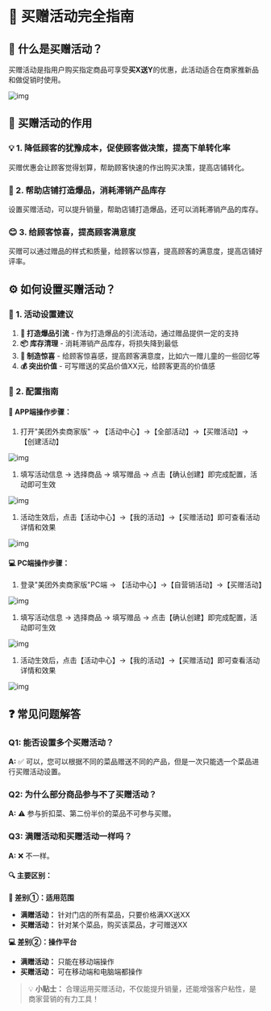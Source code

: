 # 🎁 买赠活动完全指南

## 📖 什么是买赠活动？

买赠活动是指用户购买指定商品可享受**买X送Y**的优惠，此活动适合在商家推新品和做促销时使用。

![img](https://ev42nm8mkac.feishu.cn/space/api/box/stream/download/asynccode/?code=MjVjMDNkODliODcwYThiMWU2YTg2NzFiN2RjZGYwZmVfNkNZY0tuQlQ2MjM0RHVqMHJ2a1dVWXNuenlHZDZQSVlfVG9rZW46Q0ZJZ2J6UEtTb0paTE54aGFySWNMSnJXbnViXzE3NTkwNDcxNDc6MTc1OTA1MDc0N19WNA)

## 🎯 买赠活动的作用

### 💡 1. 降低顾客的犹豫成本，促使顾客做决策，提高下单转化率

买赠优惠会让顾客觉得划算，帮助顾客快速的作出购买决策，提高店铺转化。

### 🚀 2. 帮助店铺打造爆品，消耗滞销产品库存

设置买赠活动，可以提升销量，帮助店铺打造爆品，还可以消耗滞销产品的库存。

### 😊 3. 给顾客惊喜，提高顾客满意度

买赠可以通过赠品的样式和质量，给顾客以惊喜，提高顾客的满意度，提高店铺好评率。

## ⚙️ 如何设置买赠活动？

### 💼 1. 活动设置建议

1. **🎪 打造爆品引流** - 作为打造爆品的引流活动，通过赠品提供一定的支持
2. **📦 库存清理** - 消耗滞销产品库存，将损失降到最低
3. **🎉 制造惊喜** - 给顾客惊喜感，提高顾客满意度，比如六一赠儿童的一些回忆等
4. **💰 突出价值** - 可写赠送的奖品价值XX元，给顾客更高的价值感

 

### 🔧 2. 配置指南

#### 📱 APP端操作步骤：

1. 打开"美团外卖商家版" → 【活动中心】→【全部活动】→【买赠活动】→【创建活动】

![img](https://ev42nm8mkac.feishu.cn/space/api/box/stream/download/asynccode/?code=Zjc4ZGQzYjNiMGQ3MDhlNDU1NjA5MWE3OTQ4YjU0ZDZfUUplaGJVandKaW4yZngxZHNxUG1GWnpmcEVHeUxGT1FfVG9rZW46V0VMOWJzalBqb0R3MTN4S25qV2NDUFNpbmplXzE3NTkwNDcxNDc6MTc1OTA1MDc0N19WNA)

1. 填写活动信息 → 选择商品 → 填写赠品 → 点击【确认创建】即完成配置，活动即可生效

![img](https://ev42nm8mkac.feishu.cn/space/api/box/stream/download/asynccode/?code=OTE3YzRkM2JmZjdiZTk0YzQzNjJjOWU4ZGEwMzg1OWNfTUF3REd4M0hSNUQyVnpxaXRzYzJGOFBGblRIVjdKM2NfVG9rZW46SHl0d2JicTFzb2o1SU14akVSSGN6Q2VxblZnXzE3NTkwNDcxNDc6MTc1OTA1MDc0N19WNA)

1. 活动生效后，点击【活动中心】→【我的活动】→【买赠活动】即可查看活动详情和效果

![img](https://ev42nm8mkac.feishu.cn/space/api/box/stream/download/asynccode/?code=YzJjZjJkOWEzMTg5MTU1MzYwYjYxMDQzZTA1OTNhYzhfeGxHeVFncDlNdmJxSlRUUWpubWpVY3hWYUhLQzlOTXFfVG9rZW46RVB6UGJHRUVhb2FHdFR4WldJeWM3R3Z0bmloXzE3NTkwNDcxNDc6MTc1OTA1MDc0N19WNA)

#### 💻 PC端操作步骤：

1. 登录"美团外卖商家版"PC端 → 【活动中心】→【自营销活动】→【买赠活动】

![img](https://ev42nm8mkac.feishu.cn/space/api/box/stream/download/asynccode/?code=MGU0YTU1ZGZmYzNjMzA5MTljYWUxYTRkMDcwN2M2OTJfaEFIVnJId3ZYWkVwWXdGY2FRelBhZmZ0d2s0TEQ3cnJfVG9rZW46SUlveWJqcGxqb2FnOG14UUJ4b2NVTmE4bkRiXzE3NTkwNDcxNDc6MTc1OTA1MDc0N19WNA)

1. 填写活动信息 → 选择商品 → 填写赠品 → 点击【确认创建】即完成配置，活动即可生效

![img](https://ev42nm8mkac.feishu.cn/space/api/box/stream/download/asynccode/?code=YmZhM2Q3OTJkYzRlZTQ0MjIxZWUyMmNlMGZjNDcxY2NfM3FkQkQ1WXJjN1dBYlhOWWQ2MVhIS3JjR0VobXBCNjRfVG9rZW46SVpSTWI2cWROb0V0Wm94TlB2QWM1Rk9tbkhsXzE3NTkwNDcxNDc6MTc1OTA1MDc0N19WNA)

1. 活动生效后，点击【活动中心】→【我的活动】→【买赠活动】即可查看活动详情和效果

![img](https://ev42nm8mkac.feishu.cn/space/api/box/stream/download/asynccode/?code=MzNjMDJmMDlhNmMzOThhMzY3MDE2MDNhMmY3MGZjNTdfODFadmQ3cHhScTNTcmhiRjIzczhSZlRFNktqWUtYdHhfVG9rZW46R3FaZWJydVk1b1FDeUt4TW5YVWNSNzBWbmxoXzE3NTkwNDcxNDc6MTc1OTA1MDc0N19WNA)

## ❓ 常见问题解答

### Q1: 能否设置多个买赠活动？

**A:** ✅ 可以，您可以根据不同的菜品赠送不同的产品，但是一次只能选一个菜品进行买赠活动设置。

### Q2: 为什么部分商品参与不了买赠活动？

**A:** ⚠️ 参与折扣菜、第二份半价的菜品不可参与买赠。

### Q3: 满赠活动和买赠活动一样吗？

**A:** ❌ 不一样。

#### 🔍 主要区别：

**📍 差别①：适用范围**

- **满赠活动：** 针对门店的所有菜品，只要价格满XX送XX
- **买赠活动：** 针对某个菜品，购买该菜品，才可赠送XX

**💻 差别②：操作平台**

- **满赠活动：** 只能在移动端操作
- **买赠活动：** 可在移动端和电脑端都操作

> 💡 **小贴士：** 合理运用买赠活动，不仅能提升销量，还能增强客户粘性，是商家营销的有力工具！